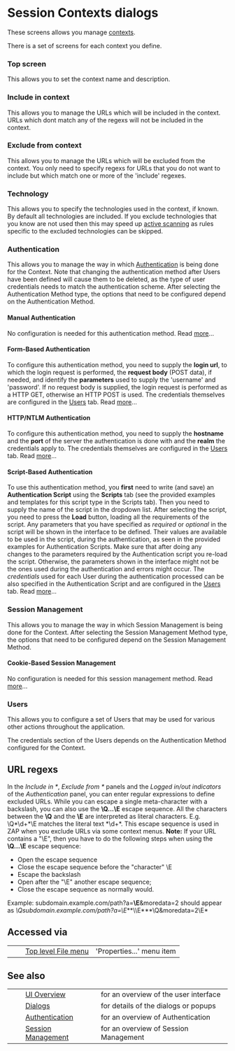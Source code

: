 # Session Contexts dialogs #

These screens allows you manage [contexts][].

There is a set of screens for each context you define.

### Top screen ###

This allows you to set the context name and description.

### Include in context ###

This allows you to manage the URLs which will be included in the context.
URLs which dont match any of the regexs will not be included in the context.

### Exclude from context ###

This allows you to manage the URLs which will be excluded from the context.
You only need to specify regexs for URLs that you do not want to include but which match one or more of the 'include' regexes.

### Technology ###

This allows you to specify the technologies used in the context, if known.
By default all technologies are included.
If you exclude technologies that you know are not used then this may speed up [active scanning][] as rules specific to the excluded technologies can be skipped.

### Authentication ###

This allows you to manage the way in which [Authentication][] is being done for the Context. Note that changing the authentication method after Users have been defined will cause them to be deleted, as the type of user credentials needs to match the authentication scheme. After selecting the Authentication Method type, the options that need to be configured depend on the Authentication Method.

#### Manual Authentication ####

No configuration is needed for this authentication method. Read [more][]...

#### Form-Based Authentication ####

To configure this authentication method, you need to supply the **login url**, to which the login request is performed, the **request body** (POST data), if needed, and identify the **parameters** used to supply the 'username' and 'password'. If no request body is supplied, the login request is performed as a HTTP GET, otherwise an HTTP POST is used. The credentials themselves are configured in the [Users][] tab. Read [more][more 1]...

#### HTTP/NTLM Authentication ####

To configure this authentication method, you need to supply the **hostname** and the **port** of the server the authentication is done with and the **realm** the credentials apply to. The credentials themselves are configured in the [Users][] tab. Read [more][more 2]...

#### Script-Based Authentication ####

To use this authentication method, you **first** need to write (and save) an **Authentication Script** using the **Scripts** tab (see the provided examples and templates for this script type in the Scripts tab). Then you need to supply the name of the script in the dropdown list. After selecting the script, you need to press the **Load** button, loading all the requirements of the script. Any parameters that you have specified as *required* or *optional* in the script will be shown in the interface to be defined. Their values are available to be used in the script, during the authentication, as seen in the provided examples for Authentication Scripts. Make sure that after doing any changes to the parameters required by the Authentication script you re-load the script. Otherwise, the parameters shown in the interface might not be the ones used during the authentication and errors might occur. The *credentials* used for each User during the authentication processed can be also specified in the Authentication Script and are configured in the [Users][] tab. Read [more][more 3]...

### Session Management ###

This allows you to manage the way in which Session Management is being done for the Context. After selecting the Session Management Method type, the options that need to be configured depend on the Session Management Method.

#### Cookie-Based Session Management ####

No configuration is needed for this session management method. Read [more][more 4]...

### Users ###

This allows you to configure a set of Users that may be used for various other actions throughout the application.

The credentials section of the Users depends on the Authentication Method configured for the Context.

## URL regexs ##

In the *Include in \**, *Exclude from \** panels and the *Logged in/out indicators* of the *Authentication* panel, you can enter regular expressions to define excluded URLs. While you can escape a single meta-character with a backslash, you can also use the **\\Q...\\E** escape sequence. All the characters between the **\\Q** and the **\\E** are interpreted as literal characters. E.g. \\Q\*\\d+\*\\E matches the literal text \*\\d+\*. This escape sequence is used in ZAP when you exclude URLs via some context menus.
**Note:** If your URL contains a "\\E", then you have to do the following steps when using the **\\Q...\\E** escape sequence:

 *  Open the escape sequence
 *  Close the escape sequence before the "character" \\E
 *  Escape the backslash
 *  Open after the "\\E" another escape sequence;
 *  Close the escape sequence as normally would.


Example: subdomain.example.com/path?a=**\\E**&moredata=2 should appear as *\\Qsubdomain.example.com/path?a=\\E***\\\\E***\\Q&moredata=2\\E*

## Accessed via ##

<table> 
 <tbody>
  <tr>
   <td>&nbsp;&nbsp;&nbsp;&nbsp;</td>
   <td> <a href="HelpUiTlmenuFile" rel="nofollow">Top level File menu</a></td>
   <td>'Properties...' menu item</td>
  </tr> 
 </tbody>
</table>

## See also ##

<table> 
 <tbody>
  <tr>
   <td>&nbsp;&nbsp;&nbsp;&nbsp;</td>
   <td> <a href="HelpUiOverview" rel="nofollow">UI Overview</a></td>
   <td>for an overview of the user interface</td>
  </tr> 
  <tr>
   <td>&nbsp;&nbsp;&nbsp;&nbsp;</td>
   <td> <a href="HelpUiDialogsDialogs" rel="nofollow">Dialogs</a></td>
   <td>for details of the dialogs or popups </td>
  </tr> 
  <tr>
   <td>&nbsp;&nbsp;&nbsp;&nbsp;</td>
   <td> <a href="HelpStartConceptsAuthentication" rel="nofollow">Authentication</a></td>
   <td>for an overview of Authentication </td>
  </tr> 
  <tr>
   <td>&nbsp;&nbsp;&nbsp;&nbsp;</td>
   <td> <a href="HelpStartConceptsSessionManagement" rel="nofollow">Session Management</a></td>
   <td>for an overview of Session Management </td>
  </tr> 
 </tbody>
</table>


[contexts]: HelpStartConceptsContexts
[active scanning]: HelpStartConceptsAscan
[Authentication]: HelpStartConceptsAuthentication
[more]: HelpStartConceptsAuthentication#manual
[Users]: HelpUiDialogsSessionContexts#users
[more 1]: HelpStartConceptsAuthentication#formBased
[more 2]: HelpStartConceptsAuthentication#httpAuth
[more 3]: HelpStartConceptsAuthentication#scriptBased
[more 4]: HelpStartConceptsSessionManagement#cbsm